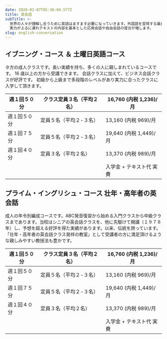 ```yaml
---
date: 2020-02-07T05:36:04.577Z
title: 英会話
subTitle: >-
  世界の人々が理解し合うために英語はますます必要になっていきます。外国語を習得する最良の方法は『言葉のリズム』にまず慣れることです。初歩の段階ではテキストの内容に沿った会話練習が多く、
  実力が上るに連れテキストの内容を基本とした応用会話や自由会話の度合が増します。
slug: english-conversation
---
```

## イブニング・コース ＆ 土曜日英語コース

タ方の成人クラスです。長い実績を持ち、多くの人に親しまれているコースです。 16 歳以上の方から受講できます。 会話クラスに加えて、ビジネス会話クラスが好評です。
初級から上級まで多段階のレベルがあり実力に合ったクラスに入学して頂きます。

| 週１回５０分 | クラス定員３名（平均２名） | 16,760 (内税 1,236)/月 |
| ------ | ------------- | ------------------- |
| 週１回５０分 | 定員５名（平均２-３名）  | 13,160 (内税 969)/月   |
| 週１回７５分 | 定員５名（平均２-３名）  | 19,640 (内税 1,449)/月 |
| 週１回４０分 | 定員３名（平均２名）    | 13,370 (内税 989)/月   |
|        |               | 入学金 + テキスト代 実費      |

## プライム・イングリシュ・コース 壮年・高年者の英会話

成人の年令別編成コースです。ABC発音復習から始める入門クラスから中級クラスまであります。当校はシニアの英会話クラスを、他に先駆けて開講（１９７８年）し、予想を超える好評を得た実績があります。以来、伝統を誇っています。「壮年・高年者の英会話クラス発祥の教室」として受講者の方に満足頂けるような親しみやすい教授法も豊かです。

| 週１回５０分 | クラス定員３名（平均２名）  | 16,760 (内税 1,236)/月 |
| ------ | -------------- | ------------------- |
| 週１回５０分 | 定員５名（平均２-３名）   | 13,160 (内税 969)/月   |
| 週１回７５分 | 定員５名（平均２-３名）   | 19,640 (内税 1,449)/月 |
| 週１回４０分 | 定員３名（平均２名）     | 13,370 (内税 989)/月   |
|       | | 入学金 + テキスト代 実費|               
